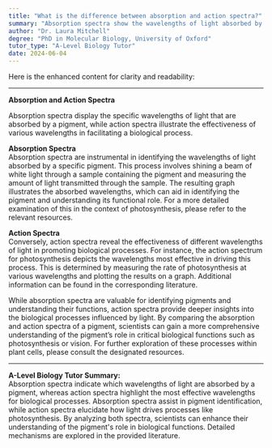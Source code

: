 ```yaml
---
title: "What is the difference between absorption and action spectra?"
summary: "Absorption spectra show the wavelengths of light absorbed by a pigment, while action spectra show the effectiveness of different wavelengths in a biological process."
author: "Dr. Laura Mitchell"
degree: "PhD in Molecular Biology, University of Oxford"
tutor_type: "A-Level Biology Tutor"
date: 2024-06-04
---
```


Here is the enhanced content for clarity and readability:

---

**Absorption and Action Spectra**

Absorption spectra display the specific wavelengths of light that are absorbed by a pigment, while action spectra illustrate the effectiveness of various wavelengths in facilitating a biological process.

**Absorption Spectra**  
Absorption spectra are instrumental in identifying the wavelengths of light absorbed by a specific pigment. This process involves shining a beam of white light through a sample containing the pigment and measuring the amount of light transmitted through the sample. The resulting graph illustrates the absorbed wavelengths, which can aid in identifying the pigment and understanding its functional role. For a more detailed examination of this in the context of photosynthesis, please refer to the relevant resources.

**Action Spectra**  
Conversely, action spectra reveal the effectiveness of different wavelengths of light in promoting biological processes. For instance, the action spectrum for photosynthesis depicts the wavelengths most effective in driving this process. This is determined by measuring the rate of photosynthesis at various wavelengths and plotting the results on a graph. Additional information can be found in the corresponding literature.

While absorption spectra are valuable for identifying pigments and understanding their functions, action spectra provide deeper insights into the biological processes influenced by light. By comparing the absorption and action spectra of a pigment, scientists can gain a more comprehensive understanding of the pigment’s role in critical biological functions such as photosynthesis or vision. For further exploration of these processes within plant cells, please consult the designated resources.

---

**A-Level Biology Tutor Summary:**  
Absorption spectra indicate which wavelengths of light are absorbed by a pigment, whereas action spectra highlight the most effective wavelengths for biological processes. Absorption spectra assist in pigment identification, while action spectra elucidate how light drives processes like photosynthesis. By analyzing both spectra, scientists can enhance their understanding of the pigment's role in biological functions. Detailed mechanisms are explored in the provided literature.
    